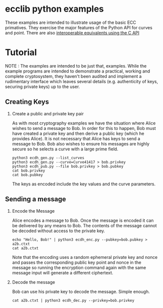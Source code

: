 # ecclib python examples

These examples are intended to illustrate usage of the basic ECC primatives. 
They exercise the major features of the Python API for curves and point. There
are also [interoperable equivalents using the C API](../../examples/)


# Tutorial

NOTE : The examples are intended to be just that, examples. While the example
programs are intended to demonstrate a practical, working and complete
cryptosystem, they haven't been audited and implement a rudimentary interface
which leaves several details (e.g. authenticity of keys, securing private keys)
up to the user.

## Creating Keys

1. Create a public and private key pair

    As with most cryptography examples we have the situation where Alice wishes
    to send a message to Bob. In order for this to happen, Bob must have created
    a private key and then derive a public key (which he provides Alice). It is
    not necessary that Alice has keys to send a message to Bob. Bob also wishes
    to ensure his messages are highly secure so he selects a curve with a large
    prime field.
    
    ```
    python3 ecdh_gen.py --list_curves
    python3 ecdh_gen.py --curve=Curve41417 > bob.privkey
    python3 ecdh_pub.py --file bob.privkey > bob.pubkey
    cat bob.privkey
    cat bob.pubkey
    ```
    
    The keys as encoded include the key values and the curve parameters.

## Sending a message

1. Encode the Message

    Alice encodes a message to Bob. Once the message is encoded it can be
    delivered by any means to Bob. The contents of the message cannot be
    decoded without access to the private key.

    ```
    echo "Hello, Bob!" | python3 ecdh_enc.py --pubkey=bob.pubkey > a2b.ctxt
    cat a2b.ctxt
    ```
    
    Note that the encoding uses a random ephemeral private key and nonce and
    passes the corresponding public key point and nonce in the message so
    running the encryption command again with the same message input will
    generate a different ciphertext.

1. Decode the message

    Bob can use his private key to decode the message. Simple enough.
    
    ```
    cat a2b.ctxt | python3 ecdh_dec.py --privkey=bob.privkey
    ```
